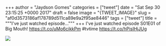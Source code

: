 
+++
author = "Jaydson Gomes"
categories = ["tweet"]
date = "Sat Sep 30 23:15:25 +0000 2017"
draft = false
image = "{TWEET_IMAGE}"
slug = "af0d3573186af178789d511ca89e9a2f95ae8446"
tags = ["tweet"]
title = """I've just watched episode..."""
+++
I've just watched episode S01E01 of Big Mouth! https://t.co/uMo6cikkPm #tvtime https://t.co/hPisIHjJUg

![](/images/tweet-media/914267468998332416-DLAhamaW0AEB76N.jpg)